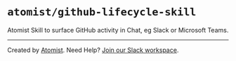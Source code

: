 # `atomist/github-lifecycle-skill`

<!---atomist-skill-readme:start--->

Atomist Skill to surface GitHub activity in Chat, eg Slack or Microsoft Teams.

<!---atomist-skill-readme:end--->

---

Created by [Atomist][atomist].
Need Help?  [Join our Slack workspace][slack]. 

[atomist]: https://atomist.com/ (Atomist - How Teams Deliver Software)
[slack]: https://join.atomist.com/ (Atomist Community Slack)
 
